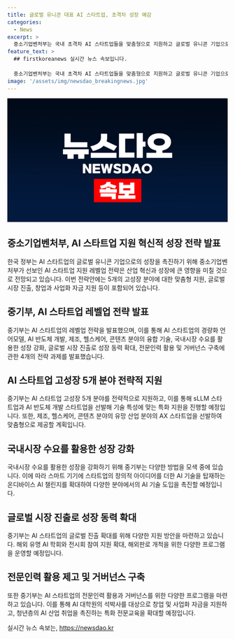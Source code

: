 ```yaml
---
title: 글로벌 유니콘 대표 AI 스타트업, 초격차 성장 예감
categories:
  - News
excerpt: >
  중소기업벤처부는 국내 초격차 AI 스타트업들을 맞춤형으로 지원하고 글로벌 유니콘 기업으로 성장할 수 있도록 AI 스타트업 고성장 5개 분야를 지원하는 레벨업 전략 발표했습니다. 이를 통해 AI 스타트업의 글로벌 진출, 창업 및 사업화 자금 등을 적극 지원하고, 산업별 특성에 맞는 맞춤형 지원 및 혁신적 성과 창출을 돕는다고 밝혔습니다. 또한, 협의회를 통해 AI 스타트업이 대기업과 협업을 통해 함께 성장하고, 글로벌 진출을 가속화할 수 있는 소통채널을 구축할 예정이라고 합니다. AI 스타트업과 혁신을 주도할 중요한 성장동력으로서 AI 스타트업들의 경쟁력을 강화하여 주도권을 확보할 수 있도록 적극 지원한다고 강조하고 있습니다.
feature_text: >
  ## firstkoreanews 실시간 뉴스 속보입니다.

  중소기업벤처부는 국내 초격차 AI 스타트업들을 맞춤형으로 지원하고 글로벌 유니콘 기업으로 성장할 수 있도록 AI 스타트업 고성장 5개 분야를 지원하는 레벨업 전략 발표했습니다. 이를 통해 AI 스타트업의 글로벌 진출, 창업 및 사업화 자금 등을 적극 지원하고, 산업별 특성에 맞는 맞춤형 지원 및 혁신적 성과 창출을 돕는다고 밝혔습니다. 또한, 협의회를 통해 AI 스타트업이 대기업과 협업을 통해 함께 성장하고, 글로벌 진출을 가속화할 수 있는 소통채널을 구축할 예정이라고 합니다. AI 스타트업과 혁신을 주도할 중요한 성장동력으로서 AI 스타트업들의 경쟁력을 강화하여 주도권을 확보할 수 있도록 적극 지원한다고 강조하고 있습니다.
image: '/assets/img/newsdao_breakingnews.jpg'
---
```


<p><img src="/assets/img/newsdao_breakingnews.jpg" alt="firstkoreanews 속보" /></p>

<h2 data-ke-size="size26">중소기업벤처부, AI 스타트업 지원 혁신적 성장 전략 발표</h2>

<p data-ke-size="size16">한국 정부는 AI 스타트업의 글로벌 유니콘 기업으로의 성장을 촉진하기 위해 중소기업벤처부가 선보인 AI 스타트업 지원 레벨업 전략은 산업 혁신과 성장에 큰 영향을 미칠 것으로 전망되고 있습니다. 이번 전략안에는 5개의 고성장 분야에 대한 맞춤형 지원, 글로벌 시장 진출, 창업과 사업화 자금 지원 등이 포함되어 있습니다.</p>

<h2 data-ke-size="size26">중기부, AI 스타트업 레벨업 전략 발표</h2>

<p data-ke-size="size16">중기부는 AI 스타트업의 레벨업 전략을 발표했으며, 이를 통해 AI 스타트업의 경량화 언어모델, AI 반도체 개발, 제조, 헬스케어, 콘텐츠 분야의 융합 기술, 국내시장 수요를 활용한 성장 강화, 글로벌 시장 진출로 성장 동력 확대, 전문인력 활용 및 거버넌스 구축에 관한 4개의 전략 과제를 발표했습니다.</p>

<h2 data-ke-size="size26">AI 스타트업 고성장 5개 분야 전략적 지원</h2>

<p data-ke-size="size16">중기부는 AI 스타트업 고성장 5개 분야를 전략적으로 지원하고, 이를 통해 sLLM 스타트업과 AI 반도체 개발 스타트업을 선발해 기술 특성에 맞는 특화 지원을 진행할 예정입니다. 또한, 제조, 헬스케어, 콘텐츠 분야의 유망 산업 분야의 AX 스타트업을 선발하여 맞춤형으로 제공할 계획입니다.</p>

<h2 data-ke-size="size26">국내시장 수요를 활용한 성장 강화</h2>

<p data-ke-size="size16">국내시장 수요를 활용한 성장을 강화하기 위해 중기부는 다양한 방법을 모색 중에 있습니다. 이에 따라 스마트 기기에 스타트업의 창의적 아이디어를 더한 AI 기술을 탑재하는 온디바이스 AI 챌린지를 확대하여 다양한 분야에서의 AI 기술 도입을 촉진할 예정입니다.</p>

<h2 data-ke-size="size26">글로벌 시장 진출로 성장 동력 확대</h2>

<p data-ke-size="size16">중기부는 AI 스타트업의 글로벌 진출 확대를 위해 다양한 지원 방안을 마련하고 있습니다. 해외 유명 AI 학회와 전시회 참여 지원 확대, 해외판로 개척을 위한 다양한 프로그램을 운영할 예정입니다.</p>

<h2 data-ke-size="size26">전문인력 활용 제고 및 거버넌스 구축</h2>

<p data-ke-size="size16">또한 중기부는 AI 스타트업의 전문인력 활용과 거버넌스를 위한 다양한 프로그램을 마련하고 있습니다. 이를 통해 AI 대학원의 석박사를 대상으로 창업 및 사업화 자금을 지원하고, 청년층의 AI 산업 취업을 촉진하는 특화 전문교육을 확대할 예정입니다.</p>
실시간 뉴스 속보는, <a href="https://newsdao.kr" rel="dofollow">https://newsdao.kr</a>


